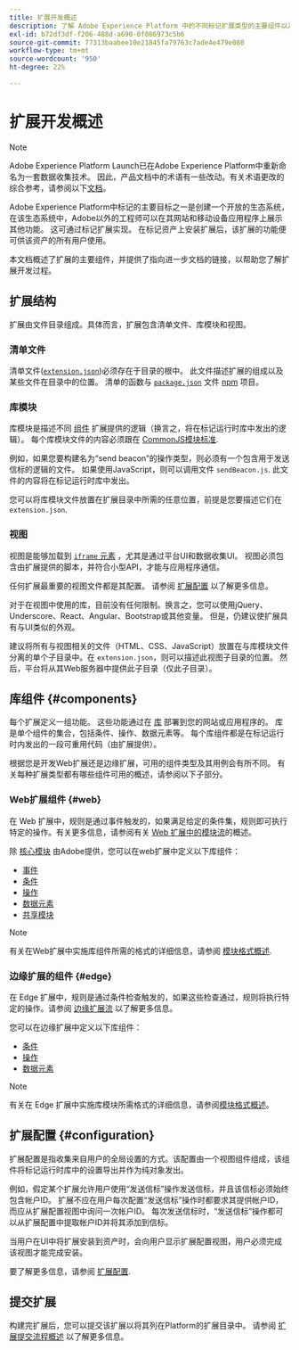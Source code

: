 ```yaml
---
title: 扩展开发概述
description: 了解 Adobe Experience Platform 中的不同标记扩展类型的主要组件以及扩展开发流程。
exl-id: b72df3df-f206-488d-a690-0f086973c5b6
source-git-commit: 77313baabee10e21845fa79763c7ade4e479e080
workflow-type: tm+mt
source-wordcount: '950'
ht-degree: 22%

---
```


# 扩展开发概述

>[!NOTE]
>
>Adobe Experience Platform Launch已在Adobe Experience Platform中重新命名为一套数据收集技术。 因此，产品文档中的术语有一些改动。有关术语更改的综合参考，请参阅以下[文档](../term-updates.md)。

Adobe Experience Platform中标记的主要目标之一是创建一个开放的生态系统，在该生态系统中，Adobe以外的工程师可以在其网站和移动设备应用程序上展示其他功能。 这可通过标记扩展实现。 在标记资产上安装扩展后，该扩展的功能便可供该资产的所有用户使用。

本文档概述了扩展的主要组件，并提供了指向进一步文档的链接，以帮助您了解扩展开发过程。

## 扩展结构

扩展由文件目录组成。具体而言，扩展包含清单文件、库模块和视图。

### 清单文件

清单文件([`extension.json`](./manifest.md))必须存在于目录的根中。 此文件描述扩展的组成以及某些文件在目录中的位置。 清单的函数与 [`package.json`](https://docs.npmjs.com/files/package.json) 文件 [npm](https://www.npmjs.com/) 项目。

### 库模块

库模块是描述不同 [组件](#components) 扩展提供的逻辑（换言之，将在标记运行时库中发出的逻辑）。 每个库模块文件的内容必须跟在 [CommonJS模块标准](https://nodejs.org/api/modules.html#modules-commonjs-modules).

例如，如果您要构建名为“send beacon”的操作类型，则必须有一个包含用于发送信标的逻辑的文件。 如果使用JavaScript，则可以调用文件 `sendBeacon.js`. 此文件的内容将在标记运行时库中发出。

您可以将库模块文件放置在扩展目录中所需的任意位置，前提是您要描述它们在 `extension.json`.

### 视图

视图是能够加载到 [`iframe` 元素](https://developer.mozilla.org/zh-CN/docs/Web/HTML/Element/iframe) ，尤其是通过平台UI和数据收集UI。 视图必须包含由扩展提供的脚本，并符合小型API，才能与应用程序通信。

任何扩展最重要的视图文件都是其配置。 请参阅 [扩展配置](#configuration) 以了解更多信息。

对于在视图中使用的库，目前没有任何限制。换言之，您可以使用jQuery、Underscore、React、Angular、Bootstrap或其他变量。 但是，仍建议使扩展具有与UI类似的外观。

建议将所有与视图相关的文件（HTML、CSS、JavaScript）放置在与库模块文件分离的单个子目录中。在 `extension.json`，则可以描述此视图子目录的位置。 然后，平台将从其Web服务器中提供此子目录（仅此子目录）。

## 库组件 {#components}

每个扩展定义一组功能。 这些功能通过在 [库](../ui/publishing/libraries.md) 部署到您的网站或应用程序的。 库是单个组件的集合，包括条件、操作、数据元素等。 每个库组件都是在标记运行时内发出的一段可重用代码（由扩展提供）。

根据您是开发Web扩展还是边缘扩展，可用的组件类型及其用例会有所不同。 有关每种扩展类型都有哪些组件可用的概述，请参阅以下子部分。

### Web扩展组件 {#web}

在 Web 扩展中，规则是通过事件触发的，如果满足给定的条件集，规则即可执行特定的操作。有关更多信息，请参阅有关 [Web 扩展中的模块流](./web/flow.md)的概述。

除 [核心模块](./web/core.md) 由Adobe提供，您可以在web扩展中定义以下库组件：

* [事件](./web/event-types.md)
* [条件](./web/condition-types.md)
* [操作](./web/action-types.md)
* [数据元素](./web/data-element-types.md)
* [共享模块](./web/shared.md)

>[!NOTE]
>
>有关在Web扩展中实施库组件所需的格式的详细信息，请参阅 [模块格式概述](./web/format.md).

### 边缘扩展的组件 {#edge}

在 Edge 扩展中，规则是通过条件检查触发的，如果这些检查通过，规则将执行特定的操作。请参阅 [边缘扩展流](./edge/flow.md) 以了解更多信息。

您可以在边缘扩展中定义以下库组件：

* [条件](./edge/condition-types.md)
* [操作](./edge/action-types.md)
* [数据元素](./edge/data-element-types.md)

>[!NOTE]
>
>有关在 Edge 扩展中实施库模块所需格式的详细信息，请参阅[模块格式概述](./edge/format.md)。

## 扩展配置 {#configuration}

扩展配置是指收集来自用户的全局设置的方式。该配置由一个视图组件组成，该组件将标记运行时库中的设置导出并作为纯对象发出。

例如，假定某个扩展允许用户使用“发送信标”操作发送信标，并且该信标必须始终包含帐户ID。 扩展不应在用户每次配置“发送信标”操作时都要求其提供帐户ID，而应从扩展配置视图中询问一次帐户ID。 每次发送信标时，“发送信标”操作都可以从扩展配置中提取帐户ID并将其添加到信标。

当用户在UI中将扩展安装到资产时，会向用户显示扩展配置视图，用户必须完成该视图才能完成安装。

要了解更多信息，请参阅 [扩展配置](./configuration.md).

## 提交扩展

构建完扩展后，您可以提交该扩展以将其列在Platform的扩展目录中。 请参阅 [扩展提交流程概述](./submit/overview.md) 以了解更多信息。
